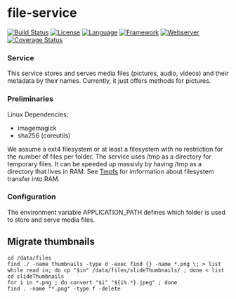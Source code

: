 # file-service #
[![Build Status](https://travis-ci.org/slidewiki/file-service.svg?branch=master)](https://travis-ci.org/slidewiki/file-service)
[![License](https://img.shields.io/badge/License-MPL%202.0-green.svg)](https://github.com/slidewiki/file-service/blob/master/LICENSE)
[![Language](https://img.shields.io/badge/Language-Javascript%20ECMA2015-lightgrey.svg)](https://developer.mozilla.org/en-US/docs/Web/JavaScript)
[![Framework](https://img.shields.io/badge/Framework-NodeJS%206.11.0-blue.svg)](https://nodejs.org/)
[![Webserver](https://img.shields.io/badge/Webserver-Hapi%2016.4.0-blue.svg)](http://hapijs.com/)
[![Coverage Status](https://coveralls.io/repos/github/slidewiki/file-service/badge.svg?branch=master)](https://coveralls.io/github/slidewiki/file-service?branch=master)

### Service ###
This service stores and serves media files (pictures, audio, videos) and their metadata by their names.
Currently, it just offers methods for pictures.

### Preliminaries ###

Linux Dependencies:
- imagemagick
- sha256 (coreutils)

We assume a ext4 filesystem or at least a filesystem with no restriction for the number of files per folder.
The service uses /tmp as a directory for temporary files. It can be speeded up massivly by having /tmp as a directory that lives in RAM. See [Tmpfs](https://wiki.archlinux.org/index.php/Tmpfs) for imformation about filesystem transfer into RAM.

### Configuration ###
The environment variable APPLICATION_PATH defines which folder is used to store and serve media files.

## Migrate thumbnails ##
```
cd /data/files
find ./ -name thumbnails -type d -exec find {} -name *.png \; > list
while read in; do cp "$in" /data/files/slideThumbnails/ ; done < list
cd slideThumbnails
for i in *.png ; do convert "$i" "${i%.*}.jpeg" ; done
find . -name "*.png" -type f -delete
```

